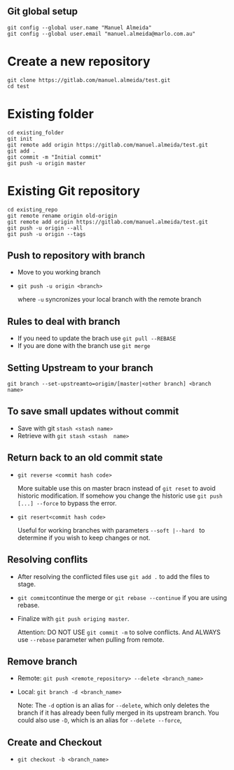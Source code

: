## Git global setup

```
git config --global user.name "Manuel Almeida"
git config --global user.email "manuel.almeida@marlo.com.au"
```

# Create a new repository

```
git clone https://gitlab.com/manuel.almeida/test.git
cd test
```

# Existing folder

```
cd existing_folder
git init
git remote add origin https://gitlab.com/manuel.almeida/test.git
git add .
git commit -m "Initial commit"
git push -u origin master
```

# Existing Git repository

``` 
cd existing_repo
git remote rename origin old-origin
git remote add origin https://gitlab.com/manuel.almeida/test.git
git push -u origin --all
git push -u origin --tags
```

## Push to repository with branch
- Move to you working branch
- `git push -u origin <branch>`
   
   where `-u` syncronizes your local branch with the remote branch
   
## Rules to deal with branch
- If you need to update the brach use `git pull --REBASE`
- If you are done with the branch use `git merge` 

## Setting Upstream to your branch
`git branch --set-upstreamto=origim/[master|<other branch] <branch name>` 

## To save small updates without commit
- Save with git `stash <stash name>`
- Retrieve with `git stash <stash  name>`
## Return back to an old commit state 
- `git reverse <commit hash code>`

   More suitable use this on master bracn instead of `git reset` to avoid historic modification.
   If somehow you change the historic use `git push [...] --force` to bypass the error.

- `git resert<commit hash code>`

   Useful for working branches  with parameters `--soft |--hard ` to determine if you wish to keep changes or not.
   
## Resolving conflits
-  After resolving the conflicted files use `git add .` to add the files to stage.
- `git commit`continue the merge  or `git rebase --continue` if you are using rebase. 
- Finalize with `git push origing master`.
      
    Attention: DO NOT USE  `git commit -m` to solve conflicts. And ALWAYS use `--rebase` parameter when pulling from remote.
 ## Remove branch
- Remote: `git push <remote_repository> --delete <branch_name>`
- Local: `git branch -d <branch_name>`

   Note: The `-d` option is an alias for `--delete`, which only deletes the branch if it has already been fully merged in its upstream    branch. You could also use `-D`, which is an alias for `--delete --force`, 
   
 ## Create and Checkout
- `git checkout -b <branch_name>`
